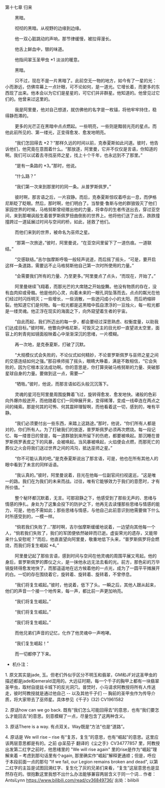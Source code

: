 第十七章 归来

        黑暗。

        彻彻的黑暗。从视野的边缘到边缘。

        他一双心脏跳动的声响，那节律缓慢，被拉得漫长。

        他舌上鲜血中，银的味道。

        他指间翠玉圣甲虫 *1 淡淡的暖意。

        黑暗。

        只不过，现在不是一片黑暗了。此前空无一物的地方，如今有了一星的光：小而渺远，仿佛帘幕上一点针眼，可不论如何，是一道光。它增长着，而更多的东西现了出来。他本会以为它们是星星的，可它们并非群星。他知道的。他曾见过它们的。他曾来过这里的。

        我是阿里曼，他对自己想道，就仿佛他的名字是一枚锚，将他牢牢持住，稳得静而滞的。

        更多的光芒正在黑暗中点点燃起。一些明亮，一些则是黯弱光亮的星点。而他此前所见的、第一缕光，正变得愈发、愈发地明亮。

        “我们怎回得去 *2？”那样久远的时间以前，克泰夏斯如此问道。彼时，他告诉他们，他究竟在意图着什么。“那放逐，阿里曼，它并不仅仅是言语，你知道的啊。我们可以试着去寻找巫师之星，找上十个千年，也永远到不了那里。”

        “是有一条路的 *3。”那时，他说。

        “什么路？”

        “我们第一次来到那里时的同一条。从普罗斯佩罗。”

        彼时啊，那言语之后，一片寂静。而后，克泰夏斯惊叹着呼出一息，而伊格尼斯眨了眨眼。然后，那时啊，他们明白了。当黎曼·鲁斯与他的群狼毁灭了他们家园世界的时候，马格努斯曾经赠出他的力量，将幸存的生者传送出去，穿过亚空间，来到那嘲讽般生着普罗斯佩罗扭曲倒影的世界上。他将他们送了出去，跌跌撞撞跨过一道延展过时间与空间的桥，如此，拯救了他们。

        而他们来到的世界，被命名为巫师之星。

        “那第一次旅途，”彼时，阿里曼说，“在亚空间里留下了一道伤痕。一道联结。”

        “交感联结。”吉尔伽摩斯呼吸一般轻声说道，而后摇了摇头，“可是，要开启这样一条道路，需要远不止马格努斯他自己第一次时所使用的力量。”

        “会需要我们所有的力量、乃至更多。”阿里曼点了点头，“而现在，开始了。”

        阿里曼继续飞翔着，而那光芒的大席随之开始旋舞。他没有物质的存在，没有血肉抑或骨骼。他是他的心灵，向着未来的一眼孔洞坠落而去。点点的粼光在他们经过时闪烁明灭；一些增长，一些消散，一些迸闪成小小的太阳、而后坍缩碎裂。他知道它们是何物。每一粒光都是这黑暗中孤自漂浮的一豆烛火，每一粒光都是一缕灵魂。他正浮在现实的海面之下，向外窥望着生者的宇宙。

        “自此而起，我们所迈出的每一步，都会要经过深思熟虑、权衡度量，以助我们达成目标。”彼时啊，他瞥向伊格尼斯，可毁灭之主的目光却一直望进太空里，面容上的刺青宛如镜面般映着心中渐渐深沉的思绪，一片模糊。

        再一次地，是克泰夏斯，打破了沉默。

        “大规模仪式会失败的，不论仪式如何精妙，不论普罗斯佩罗与巫师之星之间的交感连结如何之强。”那召唤师摇了摇头，眼睛大睁着，满是不敢相信，“它会失败的，因为它根本没法成功啊。你的意思是，你打算突破马格努斯的力量、突破那星球自身的力量。要做到这一点，需要—”

        “牺牲。”彼时，他说，而那言语如石头般沉沉落下。

        灵魂的星河在阿里曼周围旋舞着飞过，旋转得愈发、愈发地快。诸般的色彩向外爆炸般迸开，而他随着它们一同伸展开来，变得稀薄，变成一线牵连在两点之间的绳索。那是何其的可怖、何其震碎理智啊，而他看着这一切，感到的，唯有平静。

        “我们必须要付出一些东西，来踏上这路途。”那时，他说，“你们所有人都是对的，你们所有人。为了打破我们的放逐，普罗斯佩罗必须再次燃烧。每一段记忆、每一缕昔日的曾是，每一道群狼到来所留下的伤疤，都要被唤起。那沉睡在普罗斯佩罗表皮之下的风暴，会被唤起。当风暴被唤起，火焰便会点燃，而那死亡的葬仪之火会将我们送过世界之间的鸿沟，抵达巫师之星。”

        “你不可能认真的吧。”是克泰夏斯说出了那言语，可是，他也在所有其他人的眼中看到了未言的同样话语。

        “我认真的。”彼时，阿里曼说着，目光在他每一位副官间扫视逡巡，“这是唯一的路。我们在为我们的未来而战。过往，唯有它能够效力于我们的意愿时，才有所价值。“

        整个秘环都沉默着，无言。可那寂静之下，他感受到了那些无声的、思绪与情感的挣扎。身处为了这集会投下的防护之下，他再无去读懂那些思绪与情感的能力，可是，他也不需如此；那些思绪与情感，与他自己此前意识到他需要做下什么时所感受到的，一模一样。

        “倘若我们失败了…”那时啊，吉尔伽摩斯缓缓地说着，一边望向其他每一个人，“倘若我们失败了，我们的军团便依然破碎而已逝。虚妄荣光的遗存，又能带来什么安慰呢？”而后，他直直望向阿里曼，敬重地低下头来，“普罗斯佩罗将会燃烧，而我们将复生崛起 *4。”

        阿里曼记起了那些言语，感到时间与空间在他灵魂的周围平展又弯起。他的身后，普罗斯佩罗的葬仪之火，是一抹他永远无法去看的光。前方，那色彩的万华镜旋转得愈发地快了，而那遥遥地在远方候着他的一点光，成为了一圆平平摊展开的白。一切的存在围绕着它，旋转着、旋转着、旋转着，不曾停息。

        “我们将复生崛起。”彼时，他说着，低下了头。一瞬之后，其他人跟从起来，他们的声音一个接一个地传来，每一声，都比前一声更加响亮。

        “我们将复生崛起。”

        “我们将复生崛起。”

        “我们将复生崛起。”

        而他兄弟们声音的记忆，化作了他灵魂中一声咆哮。

        “我们复生崛起！”

        而一切都停了下来。



* 机仆注：

1. 原文其实是jade, 玉。但老们外似乎区分不明玉和翡翠，GM和JF对这圣甲虫的描述都是jade和emerald混用的。大远征时期，每一个千子的胸甲上都有一块翡翠圣甲虫，取材自提兹卡城下的反光洞穴。普焚时，小马请求阿教授将所有人传送走，彼时阿教授就是通过他自己 -- 以及其他千子们 -- 胸前的圣甲虫作为传导介质，将大家带去了巫师星。具体参见《千子》(32) CV1961582

2. 原话how can we go back. 既有“我们怎么可能回得去”的意思，也有“我们要怎么才能回去”的意思。刻意模糊了一点，尽量包含了这两种含义。

3. 原话There is a way. 有点双关。Way既是“方法”也是“道路”。

4. 原话是 We will rise – rise 有“复苏，复生”的意思，也有“崛起”的意思。这里应该两层意思都是有的。之前 @呆茄子 翻译的《尘之手》CV34777857 里，阿教授出发第二红字之前时，他思绪里的 "We will rise again" 里的rise是作为“崛起”理解来着 – 考虑到那句话里有个again, 那里确实作“崛起”解释更通顺；但是，呼应于本段前面一点的那句 "If we fail, our Legion remains broken and dead", 以第二红字的主旨是试图回溯红字、复生化了灰的兄弟们来看，“复生”这层意思也是显然存在的。很抱歉这里我想不出什么办法能够兼容两层含义于同一个词... 作者：AntsiLynn https://www.bilibili.com/read/cv36849736/ 出处：bilibili
